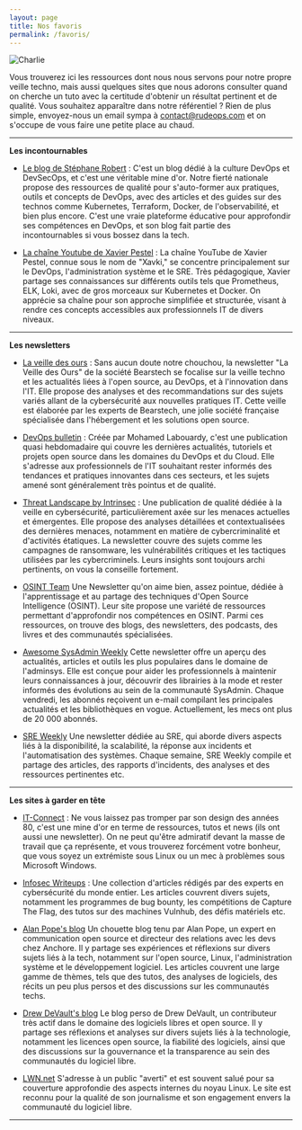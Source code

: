 ```yaml
---
layout: page
title: Nos favoris
permalink: /favoris/
---
```


![Charlie](/images/Charlie-Nuages.png "Charlie dans les nuages")

Vous trouverez ici les ressources dont nous nous servons pour notre propre veille techno, mais aussi quelques sites que nous adorons consulter quand on cherche un tuto avec la certitude d'obtenir un résultat pertinent et de qualité. Vous souhaitez apparaître dans notre référentiel ? Rien de plus simple, envoyez-nous un email sympa à [contact@rudeops.com](mailto:contact@rudeops.com) et on s'occupe de vous faire une petite place au chaud.

---


**Les incontournables**

- [Le blog de Stéphane Robert](https://blog.stephane-robert.info/) : C'est un blog dédié à la culture DevOps et DevSecOps, et c'est une véritable mine d'or. Notre fierté nationale propose des ressources de qualité pour s'auto-former aux pratiques, outils et concepts de DevOps, avec des articles et des guides sur des technos comme Kubernetes, Terraform, Docker, de l'observabilité, et bien plus encore. C'est une vraie plateforme éducative pour approfondir ses compétences en DevOps, et son blog fait partie des incontournables si vous bossez dans la tech.

- [La chaîne Youtube de Xavier Pestel](https://www.youtube.com/@xavki) : La chaîne YouTube de Xavier Pestel, connue sous le nom de "Xavki," se concentre principalement sur le DevOps, l'administration système et le SRE. Très pédagogique, Xavier partage ses connaissances sur différents outils tels que Prometheus, ELK, Loki, avec de gros morceaux sur Kubernetes et Docker. On apprécie sa chaîne pour son approche simplifiée et structurée, visant à rendre ces concepts accessibles aux professionnels IT de divers niveaux.

---

**Les newsletters**

- [La veille des ours](https://www.linkedin.com/newsletters/la-veille-des-ours-7100088441966575616/) : Sans aucun doute notre chouchou, la newsletter "La Veille des Ours" de la société Bearstech se focalise sur la veille techno et les actualités liées à l'open source, au DevOps, et à l'innovation dans l'IT. Elle propose des analyses et des recommandations sur des sujets variés allant de la cybersécurité aux nouvelles pratiques IT. Cette veille est élaborée par les experts de Bearstech, une jolie société française spécialisée dans l'hébergement et les solutions open source.

- [DevOps bulletin](https://www.devopsbulletin.com/) : Créée par Mohamed Labouardy, c'est une publication quasi hebdomadaire qui couvre les dernières actualités, tutoriels et projets open source dans les domaines du DevOps et du Cloud. Elle s'adresse aux professionnels de l'IT souhaitant rester informés des tendances et pratiques innovantes dans ces secteurs, et les sujets amené sont généralement très pointus et de qualité.

- [Threat Landscape by Intrinsec](https://www.intrinsec.com/newsletters-securite/) : Une publication de qualité dédiée à la veille en cybersécurité, particulièrement axée sur les menaces actuelles et émergentes. Elle propose des analyses détaillées et contextualisées des dernières menaces, notamment en matière de cybercriminalité et d'activités étatiques. La newsletter couvre des sujets comme les campagnes de ransomware, les vulnérabilités critiques et les tactiques utilisées par les cybercriminels. Leurs insights sont toujours archi pertinents, on vous la conseille fortement.

- [OSINT Team](https://osintteam.com/) Une Newsletter qu'on aime bien, assez pointue, dédiée à l'apprentissage et au partage des techniques d'Open Source Intelligence (OSINT). Leur site propose une variété de ressources permettant d'approfondir nos compétences en OSINT. Parmi ces ressources, on trouve des blogs, des newsletters, des podcasts, des livres et des communautés spécialisées.

- [Awesome SysAdmin Weekly](https://sysadmin.libhunt.com/newsletter) Cette newsletter offre un aperçu des actualités, articles et outils les plus populaires dans le domaine de l'adminsys. Elle est conçue pour aider les professionnels à maintenir leurs connaissances à jour, découvrir des librairies à la mode et rester informés des évolutions au sein de la communauté SysAdmin. Chaque vendredi, les abonnés reçoivent un e-mail compilant les principales actualités et les bibliothèques en vogue. Actuellement, les mecs ont plus de 20 000 abonnés.

- [SRE Weekly](https://sreweekly.com/) Une newsletter dédiée au SRE, qui aborde divers aspects liés à la disponibilité, la scalabilité, la réponse aux incidents et l'automatisation des systèmes. Chaque semaine, SRE Weekly compile et partage des articles, des rapports d'incidents, des analyses et des ressources pertinentes etc.

---

**Les sites à garder en tête**

- [IT-Connect](https://www.it-connect.fr/) : Ne vous laissez pas tromper par son design des années 80, c'est une mine d'or en terme de ressources, tutos et news (ils ont aussi une newsletter). On ne peut qu'être admiratif devant la masse de travail que ça représente, et vous trouverez forcément votre bonheur, que vous soyez un extrémiste sous Linux ou un mec à problèmes sous Microsoft Windows.

- [Infosec Writeups](https://infosecwriteups.com/) : Une collection d'articles rédigés par des experts en cybersécurité du monde entier. Les articles couvrent divers sujets, notamment les programmes de bug bounty, les compétitions de Capture The Flag, des tutos sur des machines Vulnhub, des défis matériels etc.

- [Alan Pope's blog](https://popey.com/blog/) Un chouette blog tenu par Alan Pope, un expert en communication open source et directeur des relations avec les devs chez Anchore. Il y partage ses expériences et réflexions sur divers sujets liés à la tech, notamment sur l'open source, Linux, l'administration système et le développement logiciel. Les articles couvrent une large gamme de thèmes, tels que des tutos, des analyses de logiciels, des récits un peu plus persos et des discussions sur les communautés techs.

- [Drew DeVault's blog](https://drewdevault.com/) Le blog perso de Drew DeVault, un contributeur très actif dans le domaine des logiciels libres et open source. Il y partage ses réflexions et analyses sur divers sujets liés à la technologie, notamment les licences open source, la fiabilité des logiciels, ainsi que des discussions sur la gouvernance et la transparence au sein des communautés du logiciel libre. 

- [LWN.net](https://lwn.net/) S'adresse à un public "averti" et est souvent salué pour sa couverture approfondie des aspects internes du noyau Linux. Le site est reconnu pour la qualité de son journalisme et son engagement envers la communauté du logiciel libre. 

---
